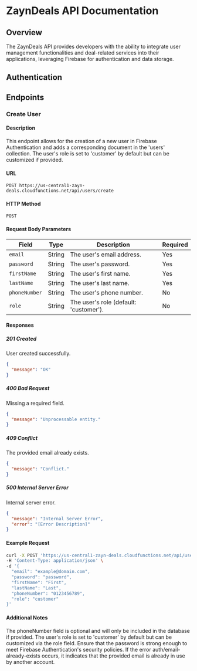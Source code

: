 # ZaynDeals API Documentation

## Overview

The ZaynDeals API provides developers with the ability to integrate user management functionalities and deal-related services into their applications, leveraging Firebase for authentication and data storage.

## Authentication

## Endpoints

### Create User

#### Description

This endpoint allows for the creation of a new user in Firebase Authentication and adds a corresponding document in the 'users' collection. The user's role is set to 'customer' by default but can be customized if provided.

#### URL

`POST https://us-central1-zayn-deals.cloudfunctions.net/api/users/create`

#### HTTP Method

`POST`

#### Request Body Parameters

| Field        | Type   | Description                                 | Required |
|--------------|--------|---------------------------------------------|----------|
| `email`      | String | The user's email address.                   | Yes      |
| `password`   | String | The user's password.                        | Yes      |
| `firstName`  | String | The user's first name.                      | Yes      |
| `lastName`   | String | The user's last name.                       | Yes      |
| `phoneNumber`| String | The user's phone number.                    | No       |
| `role`       | String | The user's role (default: 'customer').      | No       |

#### Responses

##### 201 Created

User created successfully.

```json
{
  "message": "OK"
}
```
##### 400 Bad Request

Missing a required field.

```json
{
  "message": "Unprocessable entity."
}
```
##### 409 Conflict

The provided email already exists.

```json
{
  "message": "Conflict."
}
```
##### 500 Internal Server Error

Internal server error.

```json
{
  "message": "Internal Server Error",
  "error": "[Error Description]"
}
```
#### Example Request

```bash
curl -X POST 'https://us-central1-zayn-deals.cloudfunctions.net/api/users/create' \
-H 'Content-Type: application/json' \
-d '{
  "email": "example@domain.com",
  "password": "password",
  "firstName": "First",
  "lastName": "Last",
  "phoneNumber": "0123456789",
  "role": "customer"
}'
```

#### Additional Notes

The phoneNumber field is optional and will only be included in the database if provided.
The user's role is set to 'customer' by default but can be customized via the role field.
Ensure that the password is strong enough to meet Firebase Authentication's security policies.
If the error auth/email-already-exists occurs, it indicates that the provided email is already in use by another account.

